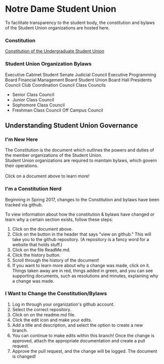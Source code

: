 # Notre Dame Student Union  

To facilitate transparency to the student body, the constitution and bylaws of the Student Union organizations are hosted here.  

### Constitution  
[Constitution of the Undergraduate Student Union](https://ndstudgov.github.io/Constitution)

### Student Union Organization Bylaws  
Executive Cabinet
Student Senate
Judicial Council
Executive Programming Board
Financial Management Board
Student Union Board
Hall Presidents Council
Club Coordination Council
Class Councils
* Senior Class Council
* Junior Class Council
* Sophomore Class Council
* Freshman Class Council
Off Campus Council  

## Understanding Student Union Governance  

### I'm New Here
The Constitution is the document which outlines the powers and duties of the member organizations of the Student Union.  
Student Union organizations are required to maintain bylaws, which govern their operations.  
<br>
Click on a document above to learn more!

### I'm a Constitution Nerd  
Beginning in Spring 2017, changes to the Constitution and bylaws have been tracked via github.  

To view information about how the constitution & bylaws have changed or learn why a certain section exists, follow these steps:  
1. Click on the document above.
2. Click on the button in the header that says "view on github." This will take you to the github repository. (A repository is a fancy word for a website that holds stuff.)
3. Click on the file ReadMe.md.
4. Click the history button.
5. Scroll through the history of the document!
6. If you want to learn more about why a change was made, click on it. Things taken away are in red, things added in green, and you can see supporting documents, such as resolutions and minutes, explaining why a change was made.

### I Want to Change the Constitution/Bylaws
1. Log in through your organization's github account.
2. Select the correct repository.
3. Click on on the readme.md file.
4. Click the edit icon and make your edits.
5. Add a title and description, and select the option to create a new branch.
6. You can continue to make edits within this branch! Once the change is approved, attach the appropriate documentation and create a pull request.
7. Approve the pull request, and the change will be logged. The document is changed!
